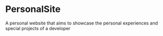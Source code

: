 # PersonalSite
A personal website that aims to showcase the personal experiences and special projects of a developer

